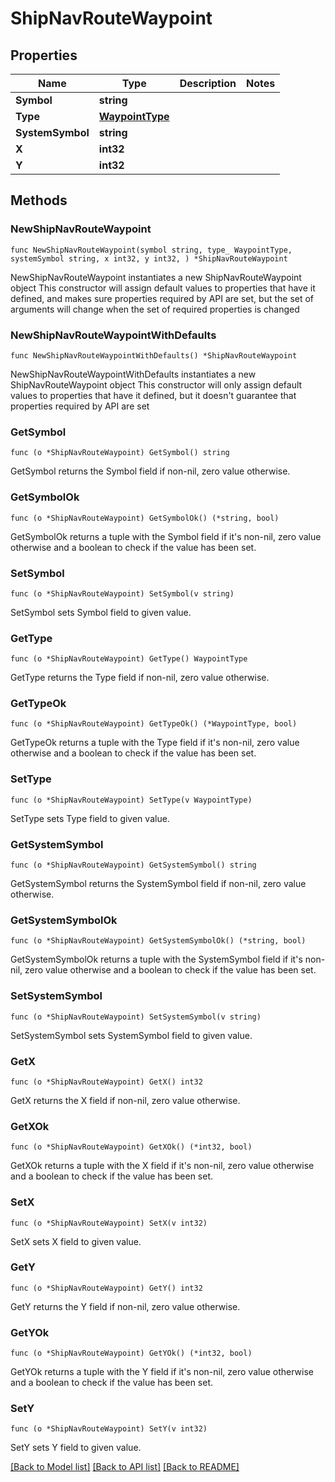 # ShipNavRouteWaypoint

## Properties

Name | Type | Description | Notes
------------ | ------------- | ------------- | -------------
**Symbol** | **string** |  | 
**Type** | [**WaypointType**](WaypointType.md) |  | 
**SystemSymbol** | **string** |  | 
**X** | **int32** |  | 
**Y** | **int32** |  | 

## Methods

### NewShipNavRouteWaypoint

`func NewShipNavRouteWaypoint(symbol string, type_ WaypointType, systemSymbol string, x int32, y int32, ) *ShipNavRouteWaypoint`

NewShipNavRouteWaypoint instantiates a new ShipNavRouteWaypoint object
This constructor will assign default values to properties that have it defined,
and makes sure properties required by API are set, but the set of arguments
will change when the set of required properties is changed

### NewShipNavRouteWaypointWithDefaults

`func NewShipNavRouteWaypointWithDefaults() *ShipNavRouteWaypoint`

NewShipNavRouteWaypointWithDefaults instantiates a new ShipNavRouteWaypoint object
This constructor will only assign default values to properties that have it defined,
but it doesn't guarantee that properties required by API are set

### GetSymbol

`func (o *ShipNavRouteWaypoint) GetSymbol() string`

GetSymbol returns the Symbol field if non-nil, zero value otherwise.

### GetSymbolOk

`func (o *ShipNavRouteWaypoint) GetSymbolOk() (*string, bool)`

GetSymbolOk returns a tuple with the Symbol field if it's non-nil, zero value otherwise
and a boolean to check if the value has been set.

### SetSymbol

`func (o *ShipNavRouteWaypoint) SetSymbol(v string)`

SetSymbol sets Symbol field to given value.


### GetType

`func (o *ShipNavRouteWaypoint) GetType() WaypointType`

GetType returns the Type field if non-nil, zero value otherwise.

### GetTypeOk

`func (o *ShipNavRouteWaypoint) GetTypeOk() (*WaypointType, bool)`

GetTypeOk returns a tuple with the Type field if it's non-nil, zero value otherwise
and a boolean to check if the value has been set.

### SetType

`func (o *ShipNavRouteWaypoint) SetType(v WaypointType)`

SetType sets Type field to given value.


### GetSystemSymbol

`func (o *ShipNavRouteWaypoint) GetSystemSymbol() string`

GetSystemSymbol returns the SystemSymbol field if non-nil, zero value otherwise.

### GetSystemSymbolOk

`func (o *ShipNavRouteWaypoint) GetSystemSymbolOk() (*string, bool)`

GetSystemSymbolOk returns a tuple with the SystemSymbol field if it's non-nil, zero value otherwise
and a boolean to check if the value has been set.

### SetSystemSymbol

`func (o *ShipNavRouteWaypoint) SetSystemSymbol(v string)`

SetSystemSymbol sets SystemSymbol field to given value.


### GetX

`func (o *ShipNavRouteWaypoint) GetX() int32`

GetX returns the X field if non-nil, zero value otherwise.

### GetXOk

`func (o *ShipNavRouteWaypoint) GetXOk() (*int32, bool)`

GetXOk returns a tuple with the X field if it's non-nil, zero value otherwise
and a boolean to check if the value has been set.

### SetX

`func (o *ShipNavRouteWaypoint) SetX(v int32)`

SetX sets X field to given value.


### GetY

`func (o *ShipNavRouteWaypoint) GetY() int32`

GetY returns the Y field if non-nil, zero value otherwise.

### GetYOk

`func (o *ShipNavRouteWaypoint) GetYOk() (*int32, bool)`

GetYOk returns a tuple with the Y field if it's non-nil, zero value otherwise
and a boolean to check if the value has been set.

### SetY

`func (o *ShipNavRouteWaypoint) SetY(v int32)`

SetY sets Y field to given value.



[[Back to Model list]](../README.md#documentation-for-models) [[Back to API list]](../README.md#documentation-for-api-endpoints) [[Back to README]](../README.md)


